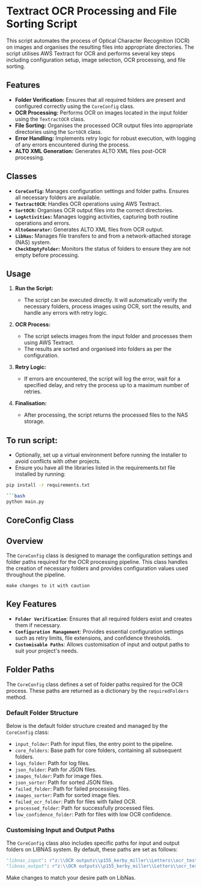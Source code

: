 # Textract OCR Processing and File Sorting Script

This script automates the process of Optical Character Recognition (OCR) on images and organises the resulting files into appropriate directories. The script utilises AWS Textract for OCR and performs several key steps including configuration setup, image selection, OCR processing, and file sorting.

## Features

- **Folder Verification:** Ensures that all required folders are present and configured correctly using the `CoreConfig` class.
- **OCR Processing:** Performs OCR on images located in the input folder using the `TextractOCR` class.
- **File Sorting:** Organises the processed OCR output files into appropriate directories using the `SortOCR` class.
- **Error Handling:** Implements retry logic for robust execution, with logging of any errors encountered during the process.
- **ALTO XML Generation:** Generates ALTO XML files post-OCR processing.

## Classes

- **`CoreConfig`:** Manages configuration settings and folder paths. Ensures all necessary folders are available.
- **`TextractOCR`:** Handles OCR operations using AWS Textract.
- **`SortOCR`:** Organises OCR output files into the correct directories.
- **`LogActivities`:** Manages logging activities, capturing both routine operations and errors.
- **`AltoGenerator`:** Generates ALTO XML files from OCR output.
- **`LibNas`:** Manages file transfers to and from a network-attached storage (NAS) system.
- **`CheckEmptyFolder`:** Monitors the status of folders to ensure they are not empty before processing.

## Usage

1. **Run the Script:**
   - The script can be executed directly. It will automatically verify the necessary folders, process images using OCR, sort the results, and handle any errors with retry logic.

2. **OCR Process:**
   - The script selects images from the input folder and processes them using AWS Textract.
   - The results are sorted and organised into folders as per the configuration.

3. **Retry Logic:**
   - If errors are encountered, the script will log the error, wait for a specified delay, and retry the process up to a maximum number of retries.

4. **Finalisation:**
   - After processing, the script returns the processed files to the NAS storage.

## To run script: 
- Optionally, set up a virtual environment before running the installer to avoid conflicts with other projects.
- Ensure you have all the libraries listed in the requirements.txt file installed by running:

```bash
pip install -r requirements.txt

```bash
python main.py
```

## CoreConfig Class

## Overview

The `CoreConfig` class is designed to manage the configuration settings and folder paths required for the OCR processing pipeline. This class handles the creation of necessary folders and provides configuration values used throughout the pipeline.

`make changes to it with caution`

## Key Features

- **`Folder Verification`**: Ensures that all required folders exist and creates them if necessary.
- **`Configuration Management`**: Provides essential configuration settings such as retry limits, file extensions, and confidence thresholds.
- **`Customisable Paths`**: Allows customisation of input and output paths to suit your project's needs.

## Folder Paths

The `CoreConfig` class defines a set of folder paths required for the OCR process. These paths are returned as a dictionary by the `requiredFolders` method. 

### Default Folder Structure

Below is the default folder structure created and managed by the `CoreConfig` class:

- `input_folder`: Path for input files, the entry point to the pipeline.
- `core_folders`: Base path for core folders, containing all subsequent folders.
- `logs_folder`: Path for log files.
- `json_folder`: Path for JSON files.
- `images_folder`: Path for image files.
- `json_sorter`: Path for sorted JSON files.
- `failed_folder`: Path for failed processing files.
- `images_sorter`: Path for sorted image files.
- `failed_ocr_folder`: Path for files with failed OCR.
- `processed_folder`: Path for successfully processed files.
- `low_confidence_folder`: Path for files with low OCR confidence.

### Customising Input and Output Paths

The `CoreConfig` class also includes specific paths for input and output folders on LIBNAS system. By default, these paths are set as follows:

```python
"libnas_input": r"z:\\OCR outputs\\p155_kerby_miller\\Letters\\ocr_test\\input",
"libnas_output": r"z:\\OCR outputs\\p155_kerby_miller\\Letters\\ocr_test\\output",
```
Make changes to match your desire path on LibNas.